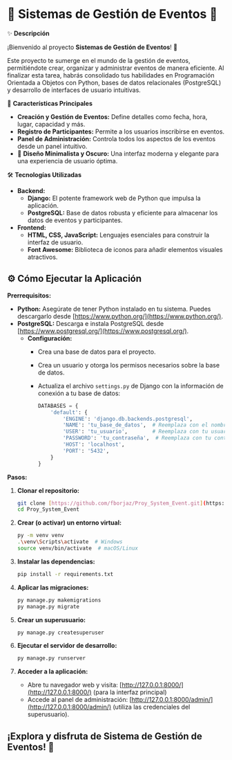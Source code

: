 # 🎁 Sistemas de Gestión de Eventos 🎉

✨ **Descripción**

¡Bienvenido al proyecto **Sistemas de Gestión de Eventos**! 🛒

Este proyecto te sumerge en el mundo de la gestión de eventos, permitiéndote crear, organizar y administrar eventos de manera eficiente. Al finalizar esta tarea, habrás consolidado tus habilidades en Programación Orientada a Objetos con Python, bases de datos relacionales (PostgreSQL) y desarrollo de interfaces de usuario intuitivas.

🚀 **Características Principales**

*   **Creación y Gestión de Eventos:** Define detalles como fecha, hora, lugar, capacidad y más.
*   **Registro de Participantes:** Permite a los usuarios inscribirse en eventos.
*   **Panel de Administración:** Controla todos los aspectos de los eventos desde un panel intuitivo.
*   🎨 **Diseño Minimalista y Oscuro:** Una interfaz moderna y elegante para una experiencia de usuario óptima.

🛠️ **Tecnologías Utilizadas**

*   **Backend:**
    *   **Django:** El potente framework web de Python que impulsa la aplicación.
    *   **PostgreSQL:** Base de datos robusta y eficiente para almacenar los datos de eventos y participantes.
*   **Frontend:**
    *   **HTML, CSS, JavaScript:** Lenguajes esenciales para construir la interfaz de usuario.
    *   **Font Awesome:** Biblioteca de iconos para añadir elementos visuales atractivos.

## ⚙️ Cómo Ejecutar la Aplicación

**Prerrequisitos:**

*   **Python:** Asegúrate de tener Python instalado en tu sistema. Puedes descargarlo desde [https://www.python.org/](https://www.python.org/).
*   **PostgreSQL:** Descarga e instala PostgreSQL desde [https://www.postgresql.org/](https://www.postgresql.org/).
    *   **Configuración:**
        *   Crea una base de datos para el proyecto.
        *   Crea un usuario y otorga los permisos necesarios sobre la base de datos.
        *   Actualiza el archivo `settings.py` de Django con la información de conexión a tu base de datos:

            ```python
            DATABASES = {
                'default': {
                    'ENGINE': 'django.db.backends.postgresql',
                    'NAME': 'tu_base_de_datos',  # Reemplaza con el nombre de tu base de datos
                    'USER': 'tu_usuario',        # Reemplaza con tu usuario de PostgreSQL
                    'PASSWORD': 'tu_contraseña',  # Reemplaza con tu contraseña
                    'HOST': 'localhost',
                    'PORT': '5432',
                }
            }
            ```

**Pasos:**

1.  **Clonar el repositorio:**

    ```bash
    git clone [https://github.com/fborjaz/Proy_System_Event.git](https://github.com/fborjaz/Proy_System_Event.git)
    cd Proy_System_Event
    ```

2.  **Crear (o activar) un entorno virtual:**

    ```bash
    py -m venv venv
    .\venv\Scripts\activate  # Windows
    source venv/bin/activate  # macOS/Linux
    ```

3.  **Instalar las dependencias:**

    ```bash
    pip install -r requirements.txt
    ```

4.  **Aplicar las migraciones:**

    ```bash
    py manage.py makemigrations
    py manage.py migrate
    ```

5.  **Crear un superusuario:**

    ```bash
    py manage.py createsuperuser
    ```

6.  **Ejecutar el servidor de desarrollo:**

    ```bash
    py manage.py runserver
    ```

7.  **Acceder a la aplicación:**

    *   Abre tu navegador web y visita: [http://127.0.0.1:8000/](http://127.0.0.1:8000/) (para la interfaz principal)
    *   Accede al panel de administración: [http://127.0.0.1:8000/admin/](http://127.0.0.1:8000/admin/) (utiliza las credenciales del superusuario).

## ¡Explora y disfruta de Sistema de Gestión de Eventos! 🎉
